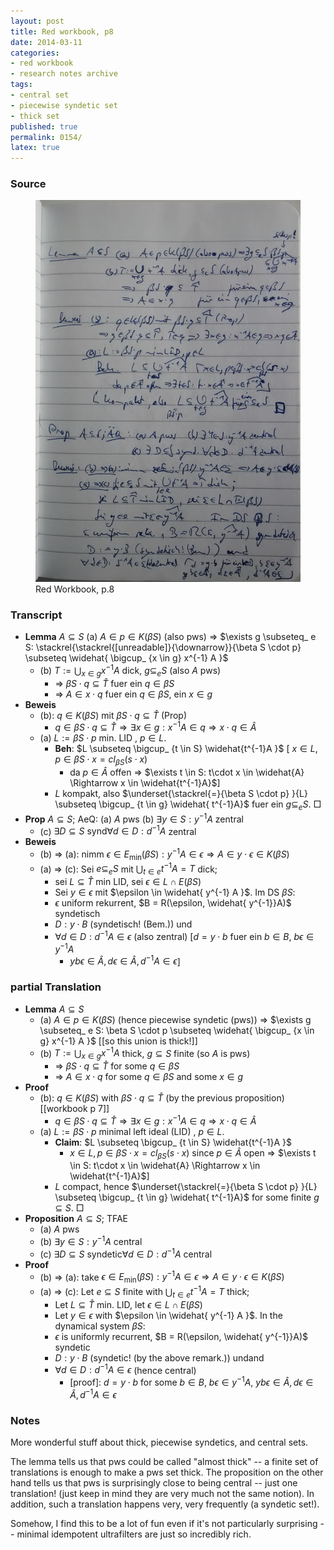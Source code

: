 ```yaml
---
layout: post
title: Red workbook, p8
date: 2014-03-11
categories:
- red workbook
- research notes archive
tags:
- central set
- piecewise syndetic set
- thick set
published: true
permalink: 0154/
latex: true
---
```


### Source

<figure>
  <a href="/assets/2014/red_workbook-p8.jpg">
    <img alt="red workbook, p8" src="/assets/2014/red_workbook-p8.jpg"/>
  </a>
  <figcaption>
    Red Workbook, p.8
  </figcaption>
</figure>

### Transcript

* **Lemma** $A \subseteq S$ (a) $A \in p \in K(\beta S)$ (also pws) => $\exists g \subseteq_ e S: \stackrel{\stackrel{[unreadable]}{\downarrow}}{\beta S \cdot p} \subseteq \widehat{ \bigcup_ {x \in g} x^{-1} A }$
    * (b) $T := \bigcup_ {x \in g} x^{-1} A$ dick, $g \subseteq_ e S$ (also $A$ pws)
        * => $\beta S \cdot q \subseteq \widehat{T}$ fuer ein $q \in \beta S$
        * => $A \in x \cdot q$ fuer ein $q\in \beta S$, ein $x\in g$
* **Beweis**
    * (b): $q \in K(\beta S)$ mit $\beta S \cdot q \subseteq \widehat{T}$ (Prop)
        * $q \in \beta S \cdot q \subseteq \widehat{T} \Rightarrow \exists x \in g: x^{-1}A \in q \Rightarrow x \cdot q \in \widehat{A}$
    * (a) $L := \beta S \cdot p$ min. LID , $p \in L$.
        * **Beh**: $L \subseteq \bigcup_ {t \in S} \widehat{t^{-1}A }$ [ $x \in L, p \in \beta S \cdot x = cl_ {\beta S} (s \cdot x)$
            * da $p\in \widehat{A}$ offen => $\exists t \in S: t\cdot x \in \widehat{A} \Rightarrow x \in \widehat{t^{-1}A}$]
        * $L$ kompakt, also $\underset{\stackrel{=}{\beta S \cdot p} }{L} \subseteq \bigcup_ {t \in g} \widehat{ t^{-1}A}$ fuer ein $g \subseteq_ e S$. □
* **Prop** $A\subseteq S$; AeQ: (a) $A$ pws (b) $\exists y \in S: y^{-1}A$ zentral
    * (c) $\exists D \subseteq S \text{ synd} \forall d \in D: d^{-1}A$ zentral
* **Beweis**
    * (b) => (a): nimm $\epsilon \in E_ \min(\beta S): y^{-1}A \in \epsilon \Rightarrow A \in y \cdot \epsilon \in K(\beta S)$
    * (a) => (c): Sei $e \subseteq_ e S$ mit $\bigcup_ {t \in e} t^{-1}A = T$ dick;
        * sei $L\subseteq \widehat{T}$ min LID, sei $\epsilon \in L \cap E(\beta S)$
        * Sei $y\in \epsilon$ mit $\epsilon \in \widehat{ y^{-1} A }$. Im DS $\beta S$:
        * $\epsilon$ uniform rekurrent, $B = R(\epsilon, \widehat{ y^{-1}}A)$ syndetisch
        * $D: y \cdot B$ (syndetisch! (Bem.)) und
        * $\forall d\in D: d^{-1}A \in \epsilon$ (also zentral) [$d = y\cdot b$ fuer ein $b \in B$, $b\epsilon \in y^{-1}A$
            * $y b \epsilon \in \widehat{A}, d\epsilon \in \widehat{A}, d^{-1}A \in \epsilon$]

### partial Translation

* **Lemma** $A \subseteq S$
    * (a) $A \in p \in K(\beta S)$ (hence piecewise syndetic (pws)) => $\exists g \subseteq_ e S: \beta S \cdot p \subseteq \widehat{ \bigcup_ {x \in g} x^{-1} A }$ [[so this union is thick!]]
    * (b) $T := \bigcup_ {x \in g} x^{-1} A$ thick, $g \subseteq S$ finite (so $A$ is pws)
        * => $\beta S \cdot q \subseteq \widehat{T}$ for some $q \in \beta S$
        * => $A \in x \cdot q$ for some $q\in \beta S$ and some $x\in g$
* **Proof**
    * (b): $q \in K(\beta S)$ with $\beta S \cdot q \subseteq \widehat{T}$ (by the previous proposition) [[workbook p 7]]
        * $q \in \beta S \cdot q \subseteq \widehat{T} \Rightarrow \exists x \in g: x^{-1}A \in q \Rightarrow x \cdot q \in \widehat{A}$
    * (a) $L := \beta S \cdot p$ minimal left ideal (LID) , $p \in L$.
        * **Claim**: $L \subseteq \bigcup_ {t \in S} \widehat{t^{-1}A }$
            * $x \in L, p \in \beta S \cdot x = cl_ {\beta S} (s \cdot x)$ since $p\in \widehat{A}$ open => $\exists t \in S: t\cdot x \in \widehat{A} \Rightarrow x \in \widehat{t^{-1}A}$]
        * $L$ compact, hence $\underset{\stackrel{=}{\beta S \cdot p} }{L} \subseteq \bigcup_ {t \in g} \widehat{ t^{-1}A}$ for some finite $g \subseteq S$. □
* **Proposition** $A\subseteq S$; TFAE
    * (a) $A$ pws
    * (b) $\exists y \in S: y^{-1}A$ central
    * (c) $\exists D \subseteq S \text{ syndetic} \forall d \in D: d^{-1}A$ central
* **Proof**
    * (b) => (a): take $\epsilon \in E_ \min(\beta S): y^{-1}A \in \epsilon \Rightarrow A \in y \cdot \epsilon \in K(\beta S)$
    * (a) => (c): Let $e \subseteq S$ finite with $\bigcup_ {t \in e} t^{-1}A = T$ thick;
        * Let $L\subseteq \widehat{T}$ min. LID, let $\epsilon \in L \cap E(\beta S)$
        * Let $y\in \epsilon$ with $\epsilon \in \widehat{ y^{-1} A }$. In the dynamical system $\beta S$:
        * $\epsilon$ is uniformly recurrent, $B = R(\epsilon, \widehat{ y^{-1}}A)$ syndetic
        * $D: y \cdot B$ (syndetic! (by the above remark.)) undand
        * $\forall d\in D: d^{-1}A \in \epsilon$ (hence central)
          * \[proof]: $d = y\cdot b$ for some $b \in B$, $b\epsilon \in y^{-1}A$, $y b \epsilon \in \widehat{A}, d\epsilon \in \widehat{A}, d^{-1}A \in \epsilon$

### Notes

More wonderful stuff about thick, piecewise syndetics, and central sets.

The lemma tells us that pws could be called "almost thick" -- a finite set of translations is enough to make a pws set thick. The proposition on the other hand tells us that pws is surprisingly close to being central -- just one translation! (just keep in mind they are very much not the same notion). In addition, such a translation happens very, very frequently (a syndetic set!).

Somehow, I find this to be a lot of fun even if it's not particularly surprising -- minimal idempotent ultrafilters are just so incredibly rich.

